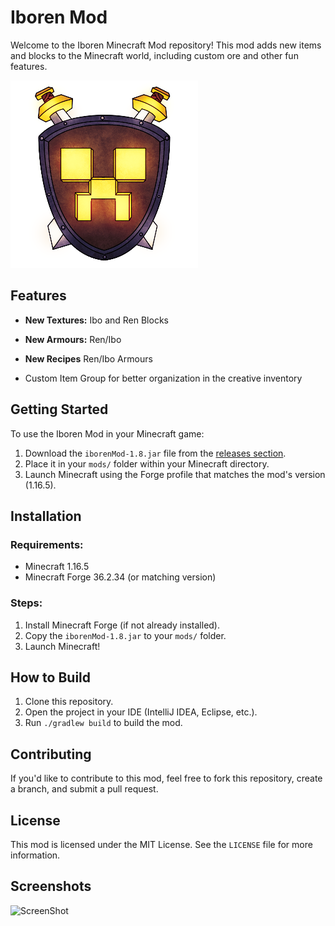 # Iboren Mod

Welcome to the Iboren Minecraft Mod repository! This mod adds new items and blocks to the Minecraft world, including custom ore and other fun features.

![Mod Logo](src/main/resources/iboren_mod_logo.png)

## Features

- **New Textures:** Ibo and Ren Blocks
- **New Armours:** Ren/Ibo
- **New Recipes** Ren/Ibo Armours

- Custom Item Group for better organization in the creative inventory

## Getting Started

To use the Iboren Mod in your Minecraft game:

1. Download the `iborenMod-1.8.jar` file from the [releases section](#).
2. Place it in your `mods/` folder within your Minecraft directory.
3. Launch Minecraft using the Forge profile that matches the mod's version (1.16.5).

## Installation

### Requirements:
- Minecraft 1.16.5
- Minecraft Forge 36.2.34 (or matching version)
  
### Steps:
1. Install Minecraft Forge (if not already installed).
2. Copy the `iborenMod-1.8.jar` to your `mods/` folder.
3. Launch Minecraft!

## How to Build

1. Clone this repository.
2. Open the project in your IDE (IntelliJ IDEA, Eclipse, etc.).
3. Run `./gradlew build` to build the mod.

## Contributing

If you'd like to contribute to this mod, feel free to fork this repository, create a branch, and submit a pull request.

## License

This mod is licensed under the MIT License. See the `LICENSE` file for more information.

## Screenshots

![ScreenShot](screenshots/equiments_tab.png)
